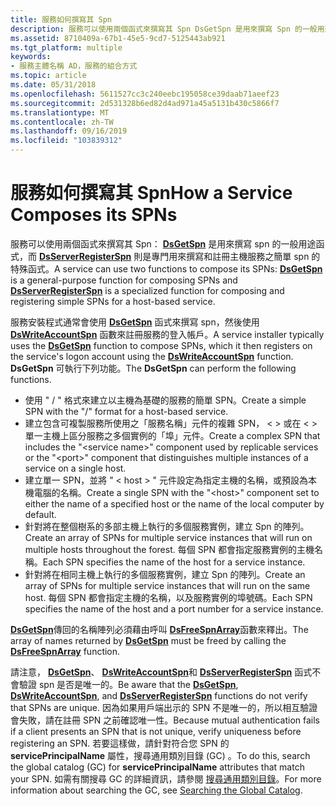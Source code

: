 ```yaml
---
title: 服務如何撰寫其 Spn
description: 服務可以使用兩個函式來撰寫其 Spn DsGetSpn 是用來撰寫 Spn 的一般用途函式，而 DsServerRegisterSpn 則是專門用來撰寫及註冊主機服務之簡單 Spn 的特殊函式。
ms.assetid: 8710409a-67b1-45e5-9cd7-5125443ab921
ms.tgt_platform: multiple
keywords:
- 服務主體名稱 AD，服務的組合方式
ms.topic: article
ms.date: 05/31/2018
ms.openlocfilehash: 5611527cc3c240eebc195058ce39daab71aeef23
ms.sourcegitcommit: 2d531328b6ed82d4ad971a45a5131b430c5866f7
ms.translationtype: MT
ms.contentlocale: zh-TW
ms.lasthandoff: 09/16/2019
ms.locfileid: "103839312"
---
```

# <a name="how-a-service-composes-its-spns"></a><span data-ttu-id="4fce9-104">服務如何撰寫其 Spn</span><span class="sxs-lookup"><span data-stu-id="4fce9-104">How a Service Composes its SPNs</span></span>

<span data-ttu-id="4fce9-105">服務可以使用兩個函式來撰寫其 Spn： [**DsGetSpn**](/windows/desktop/api/Ntdsapi/nf-ntdsapi-dsgetspna) 是用來撰寫 spn 的一般用途函式，而 [**DsServerRegisterSpn**](/windows/desktop/api/Ntdsapi/nf-ntdsapi-dsserverregisterspna) 則是專門用來撰寫和註冊主機服務之簡單 spn 的特殊函式。</span><span class="sxs-lookup"><span data-stu-id="4fce9-105">A service can use two functions to compose its SPNs: [**DsGetSpn**](/windows/desktop/api/Ntdsapi/nf-ntdsapi-dsgetspna) is a general-purpose function for composing SPNs and [**DsServerRegisterSpn**](/windows/desktop/api/Ntdsapi/nf-ntdsapi-dsserverregisterspna) is a specialized function for composing and registering simple SPNs for a host-based service.</span></span>

<span data-ttu-id="4fce9-106">服務安裝程式通常會使用 [**DsGetSpn**](/windows/desktop/api/Ntdsapi/nf-ntdsapi-dsgetspna) 函式來撰寫 spn，然後使用 [**DsWriteAccountSpn**](/windows/desktop/api/Ntdsapi/nf-ntdsapi-dswriteaccountspna) 函數來註冊服務的登入帳戶。</span><span class="sxs-lookup"><span data-stu-id="4fce9-106">A service installer typically uses the [**DsGetSpn**](/windows/desktop/api/Ntdsapi/nf-ntdsapi-dsgetspna) function to compose SPNs, which it then registers on the service's logon account using the [**DsWriteAccountSpn**](/windows/desktop/api/Ntdsapi/nf-ntdsapi-dswriteaccountspna) function.</span></span> <span data-ttu-id="4fce9-107">**DsGetSpn** 可執行下列功能。</span><span class="sxs-lookup"><span data-stu-id="4fce9-107">The **DsGetSpn** can perform the following functions.</span></span>

-   <span data-ttu-id="4fce9-108">使用 " <service class> / <host> " 格式來建立以主機為基礎的服務的簡單 SPN。</span><span class="sxs-lookup"><span data-stu-id="4fce9-108">Create a simple SPN with the "<service class>/<host>" format for a host-based service.</span></span>
-   <span data-ttu-id="4fce9-109">建立包含可複製服務所使用之「服務名稱」元件的複雜 SPN， &lt; &gt; 或在 &lt; &gt; 單一主機上區分服務之多個實例的「埠」元件。</span><span class="sxs-lookup"><span data-stu-id="4fce9-109">Create a complex SPN that includes the "&lt;service name&gt;" component used by replicable services or the "&lt;port&gt;" component that distinguishes multiple instances of a service on a single host.</span></span>
-   <span data-ttu-id="4fce9-110">建立單一 SPN，並將 " &lt; host &gt; " 元件設定為指定主機的名稱，或預設為本機電腦的名稱。</span><span class="sxs-lookup"><span data-stu-id="4fce9-110">Create a single SPN with the "&lt;host&gt;" component set to either the name of a specified host or the name of the local computer by default.</span></span>
-   <span data-ttu-id="4fce9-111">針對將在整個樹系的多部主機上執行的多個服務實例，建立 Spn 的陣列。</span><span class="sxs-lookup"><span data-stu-id="4fce9-111">Create an array of SPNs for multiple service instances that will run on multiple hosts throughout the forest.</span></span> <span data-ttu-id="4fce9-112">每個 SPN 都會指定服務實例的主機名稱。</span><span class="sxs-lookup"><span data-stu-id="4fce9-112">Each SPN specifies the name of the host for a service instance.</span></span>
-   <span data-ttu-id="4fce9-113">針對將在相同主機上執行的多個服務實例，建立 Spn 的陣列。</span><span class="sxs-lookup"><span data-stu-id="4fce9-113">Create an array of SPNs for multiple service instances that will run on the same host.</span></span> <span data-ttu-id="4fce9-114">每個 SPN 都會指定主機的名稱，以及服務實例的埠號碼。</span><span class="sxs-lookup"><span data-stu-id="4fce9-114">Each SPN specifies the name of the host and a port number for a service instance.</span></span>

<span data-ttu-id="4fce9-115">[**DsGetSpn**](/windows/desktop/api/Ntdsapi/nf-ntdsapi-dsgetspna)傳回的名稱陣列必須藉由呼叫 [**DsFreeSpnArray**](/windows/desktop/api/Ntdsapi/nf-ntdsapi-dsfreespnarraya)函數來釋出。</span><span class="sxs-lookup"><span data-stu-id="4fce9-115">The array of names returned by [**DsGetSpn**](/windows/desktop/api/Ntdsapi/nf-ntdsapi-dsgetspna) must be freed by calling the [**DsFreeSpnArray**](/windows/desktop/api/Ntdsapi/nf-ntdsapi-dsfreespnarraya) function.</span></span>

<span data-ttu-id="4fce9-116">請注意， [**DsGetSpn**](/windows/desktop/api/Ntdsapi/nf-ntdsapi-dsgetspna)、 [**DsWriteAccountSpn**](/windows/desktop/api/Ntdsapi/nf-ntdsapi-dswriteaccountspna)和 [**DsServerRegisterSpn**](/windows/desktop/api/Ntdsapi/nf-ntdsapi-dsserverregisterspna) 函式不會驗證 spn 是否是唯一的。</span><span class="sxs-lookup"><span data-stu-id="4fce9-116">Be aware that the [**DsGetSpn**](/windows/desktop/api/Ntdsapi/nf-ntdsapi-dsgetspna), [**DsWriteAccountSpn**](/windows/desktop/api/Ntdsapi/nf-ntdsapi-dswriteaccountspna), and [**DsServerRegisterSpn**](/windows/desktop/api/Ntdsapi/nf-ntdsapi-dsserverregisterspna) functions do not verify that SPNs are unique.</span></span> <span data-ttu-id="4fce9-117">因為如果用戶端出示的 SPN 不是唯一的，所以相互驗證會失敗，請在註冊 SPN 之前確認唯一性。</span><span class="sxs-lookup"><span data-stu-id="4fce9-117">Because mutual authentication fails if a client presents an SPN that is not unique, verify uniqueness before registering an SPN.</span></span> <span data-ttu-id="4fce9-118">若要這樣做，請針對符合您 SPN 的 **servicePrincipalName** 屬性，搜尋通用類別目錄 (GC) 。</span><span class="sxs-lookup"><span data-stu-id="4fce9-118">To do this, search the global catalog (GC) for **servicePrincipalName** attributes that match your SPN.</span></span> <span data-ttu-id="4fce9-119">如需有關搜尋 GC 的詳細資訊，請參閱 [搜尋通用類別目錄](searching-global-catalog-contents.md)。</span><span class="sxs-lookup"><span data-stu-id="4fce9-119">For more information about searching the GC, see [Searching the Global Catalog](searching-global-catalog-contents.md).</span></span>

 

 




